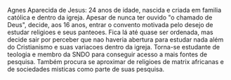 Agnes Aparecida de Jesus: 24 anos de idade, nascida e criada em familia católica e dentro da igreja. Apesar de nunca ter ouvido "o chamado de Deus", decide, aos 16 anos, entrar o convento motivada pelo desejo de estudar religioes e seus panteoes. Fica lá até quase ser ordenada, mas decide sair por perceber que nao haveria abertura para estudar nada além do Cristianismo e suas variacoes dentro da igreja. Torna-se estudante de teologia e membro da SNDO para conseguir acesso a mais fontes de pesquisa. Também procura se aproximar de religioes de matrix africanas e de sociedades misticas como parte de suas pesquisa.